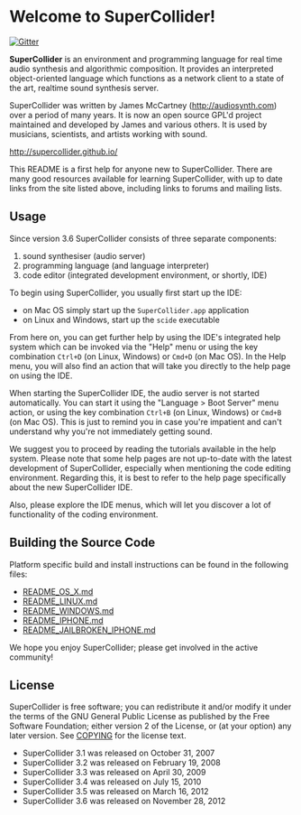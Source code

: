 Welcome to SuperCollider!
=========================

[![Gitter](https://badges.gitter.im/Join%20Chat.svg)](https://gitter.im/supercollider/supercollider?utm_source=badge&utm_medium=badge&utm_campaign=pr-badge&utm_content=badge)

**SuperCollider** is an environment and programming language for real time audio
synthesis and algorithmic composition. It provides an interpreted
object-oriented language which functions as a network client to a state of the
art, realtime sound synthesis server.

SuperCollider was written by James McCartney (http://audiosynth.com) over a period of
many years. It is now an open source GPL'd project maintained and developed by
James and various others. It is used by musicians, scientists, and artists
working with sound.

http://supercollider.github.io/

This README is a first help for anyone new to SuperCollider. There are many
good resources available for learning SuperCollider, with up to date links from
the site listed above, including links to forums and mailing lists.


Usage
-----

Since version 3.6 SuperCollider consists of three separate components:

1. sound synthesiser (audio server)
2. programming language (and language interpreter)
3. code editor (integrated development environment, or shortly, IDE)

To begin using SuperCollider, you usually first start up the IDE:
- on Mac OS simply start up the `SuperCollider.app` application
- on Linux and Windows, start up the `scide` executable

From here on, you can get further help by using the IDE's integrated help
system which can be invoked via the "Help" menu or using the key combination
`Ctrl+D` (on Linux, Windows) or `Cmd+D` (on Mac OS). In the Help menu, you will
also find an action that will take you directly to the help page on using the
IDE.

When starting the SuperCollider IDE, the audio server is not started
automatically. You can start it using the "Language > Boot Server" menu action,
or using the key combination `Ctrl+B` (on Linux, Windows) or `Cmd+B` (on Mac OS).
This is just to remind you in case you're impatient and can't understand why
you're not immediately getting sound.

We suggest you to proceed by reading the tutorials available in the help
system. Please note that some help pages are not up-to-date with the latest
development of SuperCollider, especially when mentioning the code editing
environment. Regarding this, it is best to refer to the help page specifically
about the new SuperCollider IDE.

Also, please explore the IDE menus, which will let you discover a lot of
functionality of the coding environment.


Building the Source Code
------------------------

Platform specific build and install instructions can be found in the following files:

 - [README_OS_X.md](README_OS_X.md)
 - [README_LINUX.md](README_LINUX.md)
 - [README_WINDOWS.md](README_WINDOWS.md)
 - [README_IPHONE.md](README_IPHONE.md)
 - [README_JAILBROKEN_IPHONE.md](README_JAILBROKEN_IPHONE.md)

We hope you enjoy SuperCollider; please get involved in the active community!


License
-------

SuperCollider is free software; you can redistribute it and/or modify it under
the terms of the GNU General Public License as published by the Free Software
Foundation; either version 2 of the License, or (at your option) any later
version. See [COPYING](COPYING) for the license text.

- SuperCollider 3.1 was released on October 31, 2007
- SuperCollider 3.2 was released on February 19, 2008
- SuperCollider 3.3 was released on April 30, 2009
- SuperCollider 3.4 was released on July 15, 2010
- SuperCollider 3.5 was released on March 16, 2012
- SuperCollider 3.6 was released on November 28, 2012

